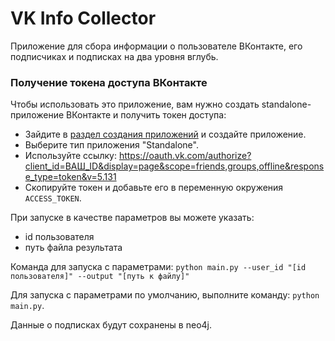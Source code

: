 # VK Info Collector

Приложение для сбора информации о пользователе ВКонтакте, его подписчиках и подписках на два уровня вглубь.
### Получение токена доступа ВКонтакте
Чтобы использовать это приложение, вам нужно создать standalone-приложение ВКонтакте и получить токен доступа:
- Зайдите в [раздел создания приложений](https://vk.com/apps?act=manage) и создайте приложение.
- Выберите тип приложения "Standalone".
- Используйте ссылку: https://oauth.vk.com/authorize?client_id=ВАШ_ID&display=page&scope=friends,groups,offline&response_type=token&v=5.131
- Скопируйте токен и добавьте его в переменную окружения `ACCESS_TOKEN`.

При запуске в качестве параметров вы можете указать:
- id пользователя
- путь файла результата

Команда для запуска с параметрами: ```python main.py --user_id "[id пользователя]" --output "[путь к файлу]"```



Для запуска с параметрами по умолчанию, выполните команду:
```python main.py```.

Данные о подписках будут сохранены в neo4j.
